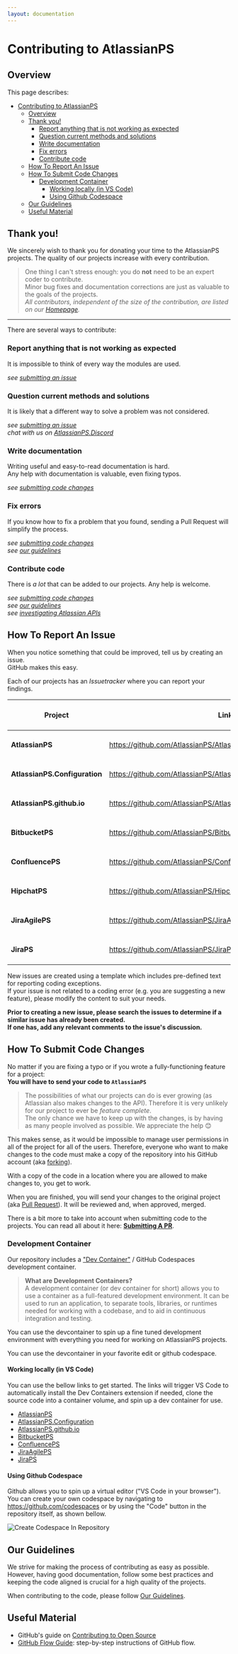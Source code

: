 ```yaml
---
layout: documentation
---
```

# Contributing to AtlassianPS

## Overview

This page describes:

- [Contributing to AtlassianPS](#contributing-to-atlassianps)
  - [Overview](#overview)
  - [Thank you!](#thank-you)
    - [Report anything that is not working as expected](#report-anything-that-is-not-working-as-expected)
    - [Question current methods and solutions](#question-current-methods-and-solutions)
    - [Write documentation](#write-documentation)
    - [Fix errors](#fix-errors)
    - [Contribute code](#contribute-code)
  - [How To Report An Issue](#how-to-report-an-issue)
  - [How To Submit Code Changes](#how-to-submit-code-changes)
    - [Development Container](#development-container)
      - [Working locally (in VS Code)](#working-locally-in-vs-code)
      - [Using Github Codespace](#using-github-codespace)
  - [Our Guidelines](#our-guidelines)
  - [Useful Material](#useful-material)

## Thank you!

We sincerely wish to thank you for donating your time to the AtlassianPS projects.
The quality of our projects increase with every contribution.

> One thing I can't stress enough:
> you do **not** need to be an expert coder to contribute.  
> Minor bug fixes and documentation corrections are just as valuable to the goals of the projects.  
> _All contributors, independent of the size of the contribution, are listed on our [Homepage](https://atlassianps.org/#people)._

---

There are several ways to contribute:

### Report anything that is not working as expected

It is impossible to think of every way the modules are used.

_see [submitting an issue]_

### Question current methods and solutions

It is likely that a different way to solve a problem was not considered.

_see [submitting an issue]_  
_chat with us on [AtlassianPS.Discord]_

### Write documentation

Writing useful and easy-to-read documentation is hard.  
Any help with documentation is valuable, even fixing typos.

_see [submitting code changes]_

### Fix errors

If you know how to fix a problem that you found, sending a Pull Request will simplify the process.

_see [submitting code changes]_  
_see [our guidelines]_

### Contribute code

There is _a lot_ that can be added to our projects. Any help is welcome.

_see [submitting code changes]_  
_see [our guidelines]_  
_see [investigating Atlassian APIs]_

## How To Report An Issue

When you notice something that could be improved,
tell us by creating an issue.  
GitHub makes this easy.

Each of our projects has an _Issuetracker_ where you can report your findings.

| Project                       | Link                                                                  | # of open issues                                                                                                                                                                     |
| ----------------------------- | --------------------------------------------------------------------- | ------------------------------------------------------------------------------------------------------------------------------------------------------------------------------------ |
| **AtlassianPS**               | <https://github.com/AtlassianPS/AtlassianPS/issues/new>               | [![Open Issues](https://img.shields.io/github/issues-raw/AtlassianPS/AtlassianPS.svg?maxAge=2592000)](https://github.com/AtlassianPS/AtlassianPS/issues)                             |
| **AtlassianPS.Configuration** | <https://github.com/AtlassianPS/AtlassianPS.Configuration/issues/new> | [![Open Issues](https://img.shields.io/github/issues-raw/AtlassianPS/AtlassianPS.Configuration.svg?maxAge=2592000)](https://github.com/AtlassianPS/AtlassianPS.Configuration/issues) |
| **AtlassianPS.github.io**     | <https://github.com/AtlassianPS/AtlassianPS.github.io/issues/new>     | [![Open Issues](https://img.shields.io/github/issues-raw/AtlassianPS/AtlassianPS.github.io.svg?maxAge=2592000)](https://github.com/AtlassianPS/AtlassianPS.github.io/issues)         |
| **BitbucketPS**               | <https://github.com/AtlassianPS/BitbucketPS/issues/new>               | [![Open Issues](https://img.shields.io/github/issues-raw/AtlassianPS/BitbucketPS.svg?maxAge=2592000)](https://github.com/AtlassianPS/BitbucketPS/issues)                             |
| **ConfluencePS**              | <https://github.com/AtlassianPS/ConfluencePS/issues/new>              | [![Open Issues](https://img.shields.io/github/issues-raw/AtlassianPS/ConfluencePS.svg?maxAge=2592000)](https://github.com/AtlassianPS/ConfluencePS/issues)                           |
| **HipchatPS**                 | <https://github.com/AtlassianPS/HipchatPS/issues/new>                 | [![Open Issues](https://img.shields.io/github/issues-raw/AtlassianPS/HipchatPSPS.svg?maxAge=2592000)](https://github.com/AtlassianPS/HipchatPS/issues)                               |
| **JiraAgilePS**               | <https://github.com/AtlassianPS/JiraAgilePS/issues/new>               | [![Open Issues](https://img.shields.io/github/issues-raw/AtlassianPS/JiraAgilePS.svg?maxAge=2592000)](https://github.com/AtlassianPS/JiraAgilePS/issues)                             |
| **JiraPS**                    | <https://github.com/AtlassianPS/JiraPS/issues/new>                    | [![Open Issues](https://img.shields.io/github/issues-raw/AtlassianPS/JiraPS.svg?maxAge=2592000)](https://github.com/AtlassianPS/JiraPS/issues)                                       |

New issues are created using a template which includes pre-defined text for reporting coding exceptions.  
If your issue is not related to a coding error (e.g. you are suggesting a new feature), please modify the content to suit your needs.

**Prior to creating a new issue, please search the issues to determine if a similar issue has already been created.**  
**If one has, add any relevant comments to the issue's discussion.**

## How To Submit Code Changes

No matter if you are fixing a typo or if you wrote a fully-functioning feature for a project:  
**You will have to send your code to `AtlassianPS`**

> The possibilities of what our projects can do is ever growing (as Atlassian also makes changes to the API).
> Therefore it is very unlikely for our project to ever be _feature complete_.  
> The only chance we have to keep up with the changes, is by having as many people involved as possible.
> We appreciate the help 😊

This makes sense, as it would be impossible to manage user permissions in all of the project for all of the users.
Therefore, everyone who want to make changes to the code must make a copy of the repository into his GitHub account (aka [forking](https://help.github.com/articles/fork-a-repo/)).

With a copy of the code in a location where you are allowed to make changes to, you get to work.

When you are finished, you will send your changes to the original project (aka [Pull Request](https://help.github.com/articles/about-pull-requests/)).
It will be reviewed and, when approved, merged.

There is a bit more to take into account when submitting code to the projects.
You can read all about it here: **[Submitting A PR]**.

### Development Container

Our repository includes a ["Dev Container"](https://containers.dev/) / GitHub Codespaces development container.

> **What are Development Containers?**  
> A development container (or dev container for short) allows you to use
> a container as a full-featured development environment.
> It can be used to run an application, to separate tools, libraries,
> or runtimes needed for working with a codebase,
> and to aid in continuous integration and testing.

You can use the devcontainer to spin up a fine tuned development environment with
everything you need for working on AtlassianPS projects.

You can use the devcontainer in your favorite edit or github codespace.

#### Working locally (in VS Code)

You can use the bellow links to get started.
The links will trigger VS Code to automatically install the Dev Containers extension if needed,
clone the source code into a container volume, and spin up a dev container for use.

- [AtlassianPS](https://vscode.dev/redirect?url=vscode://ms-vscode-remote.remote-containers/cloneInVolume?url=https://github.com/atlassianps/atlassianps)
- [AtlassianPS.Configuration](https://vscode.dev/redirect?url=vscode://ms-vscode-remote.remote-containers/cloneInVolume?url=https://github.com/atlassianps/atlassianps.configuration)
- [AtlassianPS.github.io](https://vscode.dev/redirect?url=vscode://ms-vscode-remote.remote-containers/cloneInVolume?url=https://github.com/atlassianps/atlassianps.github.io)
- [BitbucketPS](https://vscode.dev/redirect?url=vscode://ms-vscode-remote.remote-containers/cloneInVolume?url=https://github.com/atlassianps/bitbucketps)
- [ConfluencePS](https://vscode.dev/redirect?url=vscode://ms-vscode-remote.remote-containers/cloneInVolume?url=https://github.com/atlassianps/confluenceps)
- [JiraAgilePS](https://vscode.dev/redirect?url=vscode://ms-vscode-remote.remote-containers/cloneInVolume?url=https://github.com/atlassianps/jiraagileps)
- [JiraPS](https://vscode.dev/redirect?url=vscode://ms-vscode-remote.remote-containers/cloneInVolume?url=https://github.com/atlassianps/jiraps)

#### Using Github Codespace

Github allows you to spin up a virtual editor ("VS Code in your browser").
You can create your own codespace by navigating to <https://github.com/codespaces>
or by using the "Code" button in the repository itself, as shown bellow.

![Create Codespace In Repository](../../assets/img/create_github_codespace.png)

## Our Guidelines

We strive for making the process of contributing as easy as possible.
However, having good documentation, follow some best practices and keeping the code aligned is crucial for a high quality of the projects.

When contributing to the code, please follow [Our Guidelines](our-guidelines.html).

## Useful Material

- GitHub's guide on [Contributing to Open Source](https://guides.github.com/activities/contributing-to-open-source/#pull-request)
- [GitHub Flow Guide](https://guides.github.com/introduction/flow/): step-by-step instructions of GitHub flow.

<!-- reference-style links -->
  [AtlassianPS.Discord]: https://atlassianps.org/contact/
  [submitting an issue]: #how-to-report-an-issue
  [submitting code changes]: #how-to-submit-code-changes
  [our guidelines]: #our-guidelines
  [investigating Atlassian APIs]: #todo
  [Submitting A PR]: submitting-a-pr.html
